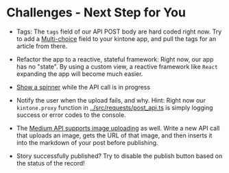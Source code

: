 # Challenges - Next Step for You

- Tags: The `tags` field of our API POST body are hard coded right now. Try to add a [Multi-choice](https://get.kintone.help/k/en/user/app_settings/form/form_parts/multi_choice.html) field to your kintone app, and pull the tags for an article from there.

- Refactor the app to a reactive, stateful framework: Right now, our app has no "state". By using a custom view, a reactive framework like `React` expanding the app will become much easier.

- [Show a spinner](https://kintone.dev/en/tutorials/miscellaneous/display-an-animated-loading-spinner/) while the API call is in progress

- Notify the user when the upload fails, and why. Hint: Right now our `kintone.proxy` function in [../src/requests/post_api.ts](../src/requests/post_api.ts) is simply logging success or error codes to the console.

- The [Medium API supports image uploading](https://github.com/Medium/medium-api-docs#34-images) as well. Write a new API call that uploads an image, gets the URL of that image, and then inserts it into the markdown of your post before publishing.

- Story successfully published? Try to disable the publish button based on the status of the record!
